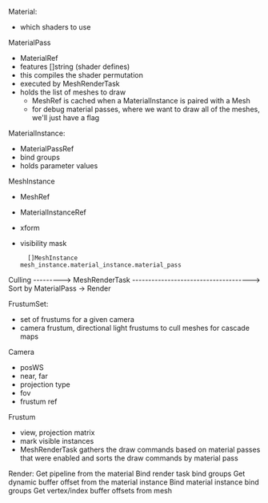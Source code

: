 Material:
- which shaders to use

MaterialPass
- MaterialRef
- features []string (shader defines)
- this compiles the shader permutation
- executed by MeshRenderTask
- holds the list of meshes to draw
    - MeshRef is cached when a MaterialInstance is paired with a Mesh
    - for debug material passes, where we want to draw all of the meshes, we'll just have a flag

MaterialInstance:
- MaterialPassRef
- bind groups 
- holds parameter values


MeshInstance
- MeshRef
- MaterialInstanceRef
- xform
- visibility mask

        []MeshInstance          mesh_instance.material_instance.material_pass
Culling ---------> MeshRenderTask -------------------------------------> Sort by MaterialPass -> Render

FrustumSet:
- set of frustums for a given camera
- camera frustum, directional light frustums to cull meshes for cascade maps

Camera
- posWS
- near, far
- projection type
- fov
- frustum ref

Frustum
- view, projection matrix
- mark visible instances
- MeshRenderTask gathers the draw commands based on material passes that were enabled
  and sorts the draw commands by material pass

Render:
 Get pipeline from the material
 Bind render task bind groups
 Get dynamic buffer offset from the material instance
 Bind material instance bind groups
 Get vertex/index buffer offsets from mesh